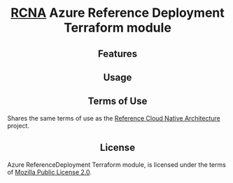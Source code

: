 <h1 align="center">
  <a href="https://github.com/yuriy-yarosh/architecture">RCNA</a> Azure Reference Deployment Terraform module
</h1>

<h2 align="center">Features</h2>

<h2 align="center">Usage</h2>

<h2 align="center">Terms of Use</h2>

Shares the same terms of use as the <a href="https://github.com/yuriy-yarosh/architecture?tab=readme-ov-file#---terms-of-use">Reference Cloud Native Architecture</a> project.

<h2 align="center">License</h2>

Azure ReferenceDeployment Terraform module, is licensed under the terms of [Mozilla Public License 2.0](LICENSE).

